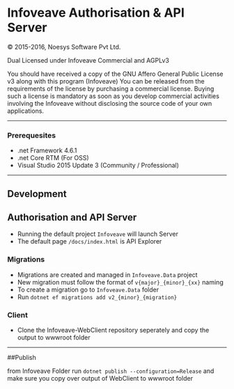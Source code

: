 # Infoveave Authorisation & API Server

&copy; 2015-2016, Noesys Software Pvt Ltd. 

Dual Licensed under Infoveave Commercial and AGPLv3

You should have received a copy of the GNU Affero General Public License v3
along with this program (Infoveave)
You can be released from the requirements of the license by purchasing
a commercial license. Buying such a license is mandatory as soon as you
develop commercial activities involving the Infoveave without
disclosing the source code of your own applications.

---
### Prerequesites

- .net Framework 4.6.1
- .net Core RTM (For OSS)
- Visual Studio 2015 Update 3 (Community / Professional)

---

## Development

## Authorisation and API Server

- Running the default project `Infoveave` will launch Server
- The default page `/docs/index.html` is API Explorer


### Migrations
- Migrations are created and managed in `Infoveave.Data` project
- New migration must follow the format of `v{major}_{minor}_{xx}` naming
- To create a migration go to `Infoveave.Data` folder
- Run `dotnet ef migrations add v2_{minor}_{migration}`


### Client
- Clone the Infoveave-WebClient repository seperately and copy the output to wwwroot folder

---

##Publish

from Infoveave Folder run `dotnet publish --configuration=Release` 
and make sure you copy over output of WebClient to wwwroot folder
